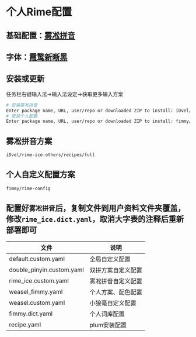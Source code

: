 # 个人Rime配置

## 基础配置：[雾凇拼音](https://github.com/iDvel/rime-ice)

## 字体：[霞鹜新晰黑](https://github.com/lxgw/LxgwNeoXiHei)

## 安装或更新

任务栏右键输入法->输入法设定->获取更多输入方案

``` bash
# 安装雾凇拼音
Enter package name, URL, user/repo or downloaded ZIP to install: iDvel/rime-ice:others/recipes/full
# 安装个人配置
Enter package name, URL, user/repo or downloaded ZIP to install: fimmy/rime-config
```

## 雾凇拼音方案

``` bash
iDvel/rime-ice:others/recipes/full
```

## 个人自定义配置方案

``` bash
fimmy/rime-config
```

## 配置好`雾凇拼音`后，复制文件到用户资料文件夹覆盖，修改`rime_ice.dict.yaml`，取消大字表的注释后重新部署即可

| 文件                      | 说明               |
| ------------------------- | ------------------ |
| default.custom.yaml       | 全局自定义配置     |
| double_pinyin.custom.yaml | 双拼方案自定义配置 |
| rime_ice.custom.yaml      | 雾凇拼音自定义配置 |
| weasel_fimmy.yaml         | 个人方案、配色配置 |
| weasel.custom.yaml        | 小狼毫自定义配置   |
| fimmy.dict.yaml           | 个人词库配置       |
| recipe.yaml               | plum安装配置       |